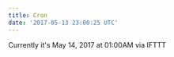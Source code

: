 ```yaml
---
title: Cron
date: '2017-05-13 23:00:25 UTC'
---
```


Currently it's May 14, 2017 at 01:00AM
via IFTTT
